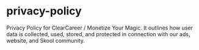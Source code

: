 # privacy-policy
Privacy Policy for ClearCareer / Monetize Your Magic. It outlines how user data is collected, used, stored, and protected in connection with our ads, website, and Skool community.
